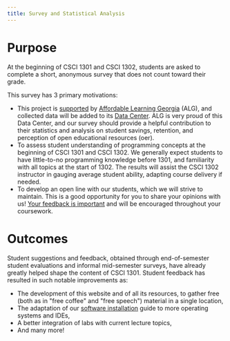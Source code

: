 ```yaml
---
title: Survey and Statistical Analysis
---
```



# Purpose

At the beginning of CSCI 1301 and CSCI 1302, students are asked to complete a short, anonymous survey that does not count toward their grade.

This survey has 3 primary motivations:

- This project is [supported](about.html#Supports) by [Affordable Learning Georgia](https://www.affordablelearninggeorgia.org/) (ALG), and collected data will be added to its [Data Center](https://www.affordablelearninggeorgia.org/about/data).
ALG is very proud of this Data Center, and our survey should provide a helpful contribution to their statistics and analysis on student savings, retention, and perception of open educational resources (oer).
- To assess student understanding of programming concepts at the beginning of CSCI 1301 and CSCI 1302.  We generally expect students to have little-to-no programming knowledge before 1301, and familiarity with all topics at the start of 1302.  The results will assist the CSCI 1302 instructor in gauging average student ability, adapting course delivery if needed.
- To develop an open line with our students, which we will strive to maintain.  This is a good opportunity for you to share your opinions with us!  [Your feedback is important](./labs/Introduction/#commenting-using-a-github-account-1) and will be encouraged throughout your coursework.

# Outcomes

Student suggestions and feedback, obtained through end-of-semester student evaluations and informal mid-semester surveys, have already greatly helped shape the content of CSCI 1301.
Student feedback has resulted in such notable improvements as:

- The development of this website and of all its resources, to gather free (both as in "free coffee" and "free speech") material in a single location,
- The adaptation of our [software installation](software_install.html) guide to more operating systems and IDEs,
- A better integration of labs with current lecture topics,
- And many more!

